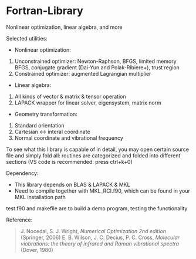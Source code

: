# Fortran-Library
Nonlinear optimization, linear algebra, and more 

Selected utilities:
* Nonlinear optimization:
1. Unconstrained optimizer:
Newton-Raphson, BFGS, limited memory BFGS, conjugate gradient (Dai-Yun and Polak-Ribiere+), trust region
2. Constrained optimizer: augmented Lagrangian multiplier
* Linear algebra:
1. All kinds of vector & matrix & tensor operation
2. LAPACK wrapper for linear solver, eigensystem, matrix norm
* Geometry transformation:
1. Standard orientation
2. Cartesian <-> interal coordinate
3. Normal coordinate and vibrational frequency

To see what this library is capable of in detail, you may open certain source file and simply fold all: routines are categorized and folded into different sections (VS code is recommended: press ctrl+k+0)

Dependency:
* This library depends on BLAS & LAPACK & MKL
* Need to compile together with MKL_RCI.f90, which can be found in your MKL installation path

test.f90 and makefile are to build a demo program, testing the functionality

Reference:
> J. Nocedal, S. J. Wright, *Numerical Optimization 2nd edition* (Springer, 2006)
> E. B. Wilson, J. C. Decius, P. C. Cross, *Molecular viobrations: the theory of infrared and Raman vibrational spectra* (Dover, 1980)